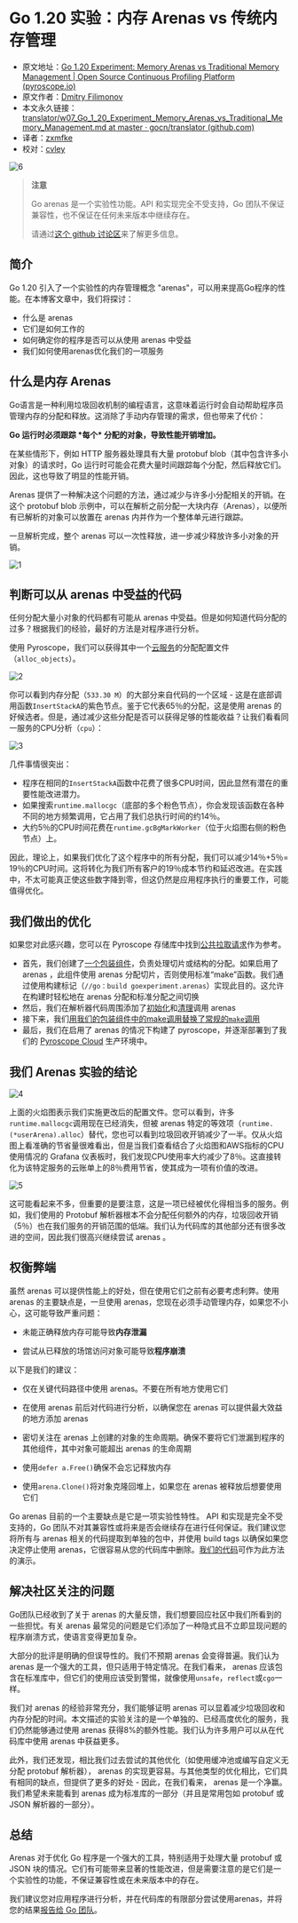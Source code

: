 # Go 1.20 实验：内存 Arenas vs 传统内存管理

- 原文地址：[Go 1.20 Experiment: Memory Arenas vs Traditional Memory Management | Open Source Continuous Profiling Platform (pyroscope.io)](https://pyroscope.io/blog/go-1-20-memory-arenas/)
- 原文作者：[Dmitry Filimonov](https://github.com/petethepig)
- 本文永久链接：[translator/w07_Go_1_20_Experiment_Memory_Arenas_vs_Traditional_Memory_Management.md at master · gocn/translator (github.com)](https://github.com/gocn/translator/blob/master/2023/w07_Go_1_20_Experiment_Memory_Arenas_vs_Traditional_Memory_Management.md)
- 译者：[zxmfke](https://github.com/zxmfke)
- 校对：[cvley](https://github.com/cvley)

![6](https://github.com/gocn/translator/blob/master/static/images/2023/w07-Go-1-20-Experiment-Memory-Arenas-vs-Traditional-Memory-Management/6.png)

> **注意**
>
> Go arenas 是一个实验性功能。API 和实现完全不受支持，Go 团队不保证兼容性，也不保证在任何未来版本中继续存在。
>
> 请通过[这个 github 讨论区](https://github.com/golang/go/issues/51317#issuecomment-1385623024)来了解更多信息。

## 简介

Go 1.20 引入了一个实验性的内存管理概念 "arenas"，可以用来提高Go程序的性能。在本博客文章中，我们将探讨：

- 什么是 arenas
- 它们是如何工作的
- 如何确定你的程序是否可以从使用 arenas 中受益
- 我们如何使用arenas优化我们的一项服务

## 什么是内存 Arenas

Go语言是一种利用垃圾回收机制的编程语言，这意味着运行时会自动帮助程序员管理内存的分配和释放。这消除了手动内存管理的需求，但也带来了代价：

**Go 运行时必须跟踪 \*每个\* 分配的对象，导致性能开销增加。**

在某些情形下，例如 HTTP 服务器处理具有大量 protobuf blob（其中包含许多小对象）的请求时，Go 运行时可能会花费大量时间跟踪每个分配，然后释放它们。因此，这也导致了明显的性能开销。

Arenas 提供了一种解决这个问题的方法，通过减少与许多小分配相关的开销。在这个 protobuf blob 示例中，可以在解析之前分配一大块内存（Arenas），以便所有已解析的对象可以放置在  arenas 内并作为一个整体单元进行跟踪。

一旦解析完成，整个  arenas 可以一次性释放，进一步减少释放许多小对象的开销。

![1](https://github.com/gocn/translator/blob/master/static/images/2023/w07-Go-1-20-Experiment-Memory-Arenas-vs-Traditional-Memory-Management/1.png)

## 判断可以从  arenas 中受益的代码

任何分配大量小对象的代码都有可能从  arenas 中受益。但是如何知道代码分配的过多？根据我们的经验，最好的方法是对程序进行分析。

使用 Pyroscope，我们可以获得其中一个[云服务](https://pyroscope.io/pricing/)的分配配置文件（`alloc_objects`）。

![2](https://github.com/gocn/translator/blob/master/static/images/2023/w07-Go-1-20-Experiment-Memory-Arenas-vs-Traditional-Memory-Management/2.png)

你可以看到内存分配（`533.30 M`）的大部分来自代码的一个区域 - 这是在底部调用函数`InsertStackA`的紫色节点。鉴于它代表65％的分配，这是使用  arenas 的好候选者。但是，通过减少这些分配是否可以获得足够的性能收益？让我们看看同一服务的CPU分析（`cpu`）：

![3](https://github.com/gocn/translator/blob/master/static/images/2023/w07-Go-1-20-Experiment-Memory-Arenas-vs-Traditional-Memory-Management/3.png)

几件事情很突出：

- 程序在相同的`InsertStackA`函数中花费了很多CPU时间，因此显然有潜在的重要性能改进潜力。
- 如果搜索`runtime.mallocgc`（底部的多个粉色节点），你会发现该函数在各种不同的地方频繁调用，它占用了我们总执行时间的约14％。
- 大约5％的CPU时间花费在`runtime.gcBgMarkWorker`（位于火焰图右侧的粉色节点）上。

因此，理论上，如果我们优化了这个程序中的所有分配，我们可以减少14％+5％= 19％的CPU时间。这将转化为我们所有客户的19％成本节约和延迟改进。在实践中，不太可能真正使这些数字降到零，但这仍然是应用程序执行的重要工作，可能值得优化。

## 我们做出的优化

如果您对此感兴趣，您可以在 Pyroscope 存储库中找到[公共拉取请求](https://github.com/pyroscope-io/pyroscope/pull/1804)作为参考。

- 首先，我们创建了[一个包装组件](https://github.com/pyroscope-io/pyroscope/pull/1804/files#diff-70ab4bbe796a97ad1a47d7970504296eff36b5307527ae2806d2b50f94f83a45)，负责处理切片或结构的分配。如果启用了  arenas ，此组件使用  arenas 分配切片，否则使用标准“make”函数。我们通过使用构建标记（`//go：build goexperiment.arenas`）实现此目的。这允许在构建时轻松地在  arenas 分配和标准分配之间切换
- 然后，我们在解析器代码周围添加了[初始化](https://github.com/pyroscope-io/pyroscope/pull/1804/files#diff-32bf8c53a15c8a5f7eb424b21c8502dc4905ec3caa28fac50f64277361ae746fR417)和[清理](https://github.com/pyroscope-io/pyroscope/pull/1804/files#diff-34edf37e55842273380ee6cb31c9245f31ed25aa6d7898b0f2c25145f17d8ea0R170)调用  arenas 
- 接下来，我们[用我们的包装组件中的make调用替换了常规的`make`调用](https://github.com/pyroscope-io/pyroscope/pull/1804/files#diff-abe15b6d3634170650f86bb7283aa15265de2197cffa969deda2dd5b26fcecd9R89-R92)
- 最后，我们在启用了 arenas 的情况下构建了 pyroscope，并逐渐部署到了我们的 [Pyroscope Cloud](https://pyroscope.io/pricing) 生产环境中。

## 我们 Arenas 实验的结论

![4](https://github.com/gocn/translator/blob/master/static/images/2023/w07-Go-1-20-Experiment-Memory-Arenas-vs-Traditional-Memory-Management/4.png)

上面的火焰图表示我们实施更改后的配置文件。您可以看到，许多`runtime.mallocgc`调用现在已经消失，但被  arenas 特定的等效项（`runtime.(*userArena).alloc`）替代，您也可以看到垃圾回收开销减少了一半。仅从火焰图上看准确的节省量很难看出，但是当我们查看结合了火焰图和AWS指标的CPU使用情况的 Grafana 仪表板时，我们发现CPU使用率大约减少了8％。这直接转化为该特定服务的云账单上的8％费用节省，使其成为一项有价值的改进。

![5](https://github.com/gocn/translator/blob/master/static/images/2023/w07-Go-1-20-Experiment-Memory-Arenas-vs-Traditional-Memory-Management/5.png)

这可能看起来不多，但重要的是要注意，这是一项已经被优化得相当多的服务。例如，我们使用的 Protobuf 解析器根本不会分配任何额外的内存，垃圾回收开销（5％）也在我们服务的开销范围的低端。我们认为代码库的其他部分还有很多改进的空间，因此我们很高兴继续尝试  arenas 。

## 权衡弊端

虽然 arenas 可以提供性能上的好处，但在使用它们之前有必要考虑利弊。使用 arenas 的主要缺点是，一旦使用 arenas，您现在必须手动管理内存，如果您不小心，这可能导致严重问题：

- 未能正确释放内存可能导致**内存泄漏**

- 尝试从已释放的场馆访问对象可能导致**程序崩溃**

以下是我们的建议：

- 仅在关键代码路径中使用 arenas。不要在所有地方使用它们

- 在使用 arenas 前后对代码进行分析，以确保您在 arenas 可以提供最大效益的地方添加 arenas

- 密切关注在 arenas 上创建的对象的生命周期。确保不要将它们泄漏到程序的其他组件，其中对象可能超出 arenas 的生命周期

- 使用`defer a.Free()`确保不会忘记释放内存

- 使用`arena.Clone()`将对象克隆回堆上，如果您在 arenas 被释放后想要使用它们

Go arenas 目前的一个主要缺点是它是一项实验性特性。 API 和实现是完全不受支持的，Go 团队不对其兼容性或将来是否会继续存在进行任何保证。我们建议您将所有与 arenas 相关的代码提取到单独的包中，并使用 build tags 以确保如果您决定停止使用 arenas，它很容易从您的代码库中删除。[我们的代码](https://github.com/pyroscope-io/pyroscope/pull/1804/files#diff-70ab4bbe796a97ad1a47d7970504296eff36b5307527ae2806d2b50f94f83a45)可作为此方法的演示。

## 解决社区关注的问题

Go团队已经收到了关于  arenas 的大量反馈，我们想要回应社区中我们所看到的一些担忧。有关  arenas 最常见的问题是它们添加了一种隐式且不立即显现问题的程序崩溃方式，使语言变得更加复杂。

大部分的批评是明确的但误导性的。我们不预期  arenas 会变得普遍。我们认为  arenas 是一个强大的工具，但只适用于特定情况。在我们看来，  arenas 应该包含在标准库中，但它们的使用应该受到警惕，就像使用`unsafe`，`reflect`或`cgo`一样。

我们对  arenas 的经验非常充分，我们能够证明  arenas 可以显着减少垃圾回收和内存分配的时间。本文描述的实验关注的是一个单独的、已经高度优化的服务，我们仍然能够通过使用  arenas 获得8%的额外性能。我们认为许多用户可以从在代码库中使用  arenas 中获益更多。

此外，我们还发现，相比我们过去尝试的其他优化（如使用缓冲池或编写自定义无分配 protobuf 解析器），  arenas 的实现更容易。与其他类型的优化相比，它们具有相同的缺点，但提供了更多的好处 - 因此，在我们看来，  arenas 是一个净赢。我们希望未来能看到  arenas 成为标准库的一部分（并且是常用包如 protobuf 或 JSON 解析器的一部分）。

## 总结

Arenas 对于优化 Go 程序是一个强大的工具，特别适用于处理大量 protobuf 或 JSON 块的情况。它们有可能带来显著的性能改进，但是需要注意的是它们是一个实验性的功能，不保证兼容性或在未来版本中的存在。

我们建议您对应用程序进行分析，并在代码库的有限部分尝试使用arenas，并将您的结果[报告给 Go 团队](https://github.com/golang/go/issues/51317)。
